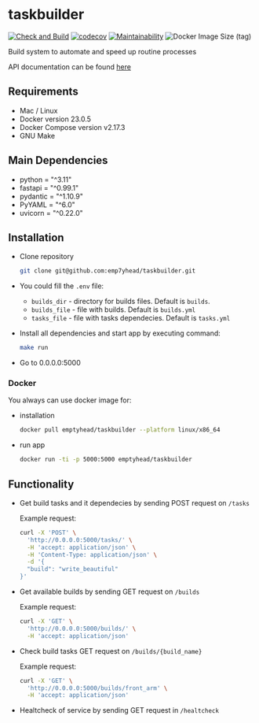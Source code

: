 # taskbuilder

[![Check and Build](https://github.com/emp7yhead/taskbuilder/actions/workflows/CI.yml/badge.svg)](https://github.com/emp7yhead/taskbuilder/actions/workflows/CI.yml)
[![codecov](https://codecov.io/gh/emp7yhead/taskbuilder/branch/main/graph/badge.svg?token=RvuYDLaMEb)](https://codecov.io/gh/emp7yhead/taskbuilder)
[![Maintainability](https://api.codeclimate.com/v1/badges/11d87ec3ec61a945b6e9/maintainability)](https://codeclimate.com/github/emp7yhead/taskbuilder/maintainability)
![Docker Image Size (tag)](https://img.shields.io/docker/image-size/emptyhead/taskbuilder/latest)

Build system to automate and speed up routine processes

API documentation can be found [here](https://taskbuilder-production.up.railway.app/docs)

## Requirements

- Mac / Linux
- Docker version 23.0.5
- Docker Compose version v2.17.3
- GNU Make

## Main Dependencies

- python = "^3.11"
- fastapi = "^0.99.1"
- pydantic = "^1.10.9"
- PyYAML = "^6.0"
- uvicorn = "^0.22.0"

## Installation

- Clone repository

    ```bash
    git clone git@github.com:emp7yhead/taskbuilder.git
    ```

- You could fill the `.env` file:

  - `builds_dir` - directory for builds files. Default is `builds`.
  - `builds_file` - file with builds. Default is `builds.yml`
  - `tasks_file` - file with tasks dependecies. Default is `tasks.yml`

- Install all dependencies and start app by executing command:

    ```bash
    make run
    ```

- Go to 0.0.0.0:5000

### Docker

You always can use docker image for:

- installation

  ```bash
  docker pull emptyhead/taskbuilder --platform linux/x86_64
  ```

- run app

  ```bash
  docker run -ti -p 5000:5000 emptyhead/taskbuilder
  ```

## Functionality

- Get build tasks and it dependecies by sending POST request on `/tasks`

  Example request:

  ```bash
  curl -X 'POST' \
    'http://0.0.0.0:5000/tasks/' \
    -H 'accept: application/json' \
    -H 'Content-Type: application/json' \
    -d '{
    "build": "write_beautiful"
  }'
  ```

- Get available builds by sending GET request on `/builds`

  Example request:

  ```bash
  curl -X 'GET' \
    'http://0.0.0.0:5000/builds/' \
    -H 'accept: application/json'
  ```

- Check build tasks GET request on `/builds/{build_name}`

  Example request:

  ```bash
  curl -X 'GET' \
    'http://0.0.0.0:5000/builds/front_arm' \
    -H 'accept: application/json'
  ```

- Healtcheck of service by sending GET request in `/healtcheck`

